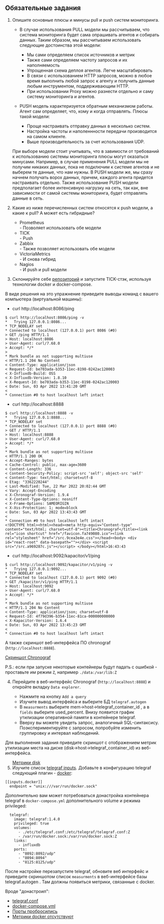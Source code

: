 <h2 dir="auto"></a>Обязательные задания</h2>
<ol dir="auto">
<li>
<p dir="auto">Опишите основные плюсы и минусы pull и push систем мониторинга.</p>
<p>

- В случае использования PULL модели мы рассчитываем, что система мониторинга будет сама опрашивать агентов и собирать данных. Таким образом, мы рассчитываем использовать следующие достоинства этой модели:
  - Мы сами определяем список источников и метрик
  - Также сами определяем частоту запросов и их наполняемость
  - Упрощенная схема деплоя агентов. Легче масштабировать
  - В связи с использованием HTTP запросов, можно в любое время выполнить любой запрос к агенту и получить данные любым инструментом, поддерживающим HTTP. 
  - При использовании Proxy можно разнести отдельно и саму систему мониторинга и агентов.

- PUSH модель характеризуется обратным механизмом работы. Агент сам определяет, что, кому и когда отправлять. Плюсы такой модели:
  - Проще настраивать отправку данных в несколько систем.
  - Настройка частоты и наполеннности передачи производится на самом клиенте.
  - Выше производительность за счет использования UDP.

При выборе модели стоит учитывать, что в завимости от требований к использованию системы мониторинга плюсы могут оказаться минусами.
Например, в случае применения PULL модели мы не получим никаких данных, пока не подключим к системе агентов и не выберем те данные, что нам нужны. В PUSH модели же, мы сразу начнем получать ворох данных, причем, каждого агента придется настраивать отдельно.
Также использование PUSH модели предполагает более интенсивную нагрузку на сеть, так как, вне зависимости от самой системы мониторинга, будет отправлять данные в сеть.
<li>
<p dir="auto">Какие из ниже перечисленных систем относятся к push модели, а какие к pull? А может есть гибридные?</p>
<ul dir="auto">
<li>Prometheus</li>
- Позволяет использовать обе модели
<li>TICK</li>
- Push
<li>Zabbix</li>
- Также позволяет использовать обе модели
<li>VictoriaMetrics</li>
- И снова гибрид
<li>Nagios</li>
- И push и pull модели
</ul>
</li>
<li>
<p dir="auto">Склонируйте себе <a href="https://github.com/influxdata/sandbox/tree/master">репозиторий</a> и запустите TICK-стэк,
используя технологии docker и docker-compose.</p>
</li>
</ol>
<p>В виде решения на это упражнение приведите выводы команд с вашего компьютера (виртуальной машины):</p>

- curl http://localhost:8086/ping

```
$ curl http://localhost:8086/ping -v
*   Trying 127.0.0.1:8086...
* TCP_NODELAY set
* Connected to localhost (127.0.0.1) port 8086 (#0)
> GET /ping HTTP/1.1
> Host: localhost:8086
> User-Agent: curl/7.68.0
> Accept: */*
>
* Mark bundle as not supporting multiuse
< HTTP/1.1 204 No Content
< Content-Type: application/json
< Request-Id: be703ada-b353-11ec-8198-0242ac120003
< X-Influxdb-Build: OSS
< X-Influxdb-Version: 1.8.10
< X-Request-Id: be703ada-b353-11ec-8198-0242ac120003
< Date: Sun, 03 Apr 2022 13:41:20 GMT
<
* Connection #0 to host localhost left intact
```
- curl http://localhost:8888

```
$ curl http://localhost:8888 -v
*   Trying 127.0.0.1:8888...
* TCP_NODELAY set
* Connected to localhost (127.0.0.1) port 8888 (#0)
> GET / HTTP/1.1
> Host: localhost:8888
> User-Agent: curl/7.68.0
> Accept: */*
>
* Mark bundle as not supporting multiuse
< HTTP/1.1 200 OK
< Accept-Ranges: bytes
< Cache-Control: public, max-age=3600
< Content-Length: 336
< Content-Security-Policy: script-src 'self'; object-src 'self'
< Content-Type: text/html; charset=utf-8
< Etag: "3362220244"
< Last-Modified: Tue, 22 Mar 2022 20:02:44 GMT
< Vary: Accept-Encoding
< X-Chronograf-Version: 1.9.4
< X-Content-Type-Options: nosniff
< X-Frame-Options: SAMEORIGIN
< X-Xss-Protection: 1; mode=block
< Date: Sun, 03 Apr 2022 13:43:43 GMT
<
* Connection #0 to host localhost left intact
<!DOCTYPE html><html><head><meta http-equiv="Content-type" content="text/html; charset=utf-8"><title>Chronograf</title><link rel="icon shortcut" href="/favicon.fa749080.ico"><link rel="stylesheet" href="/src.9cea3e4e.css"></head><body> <div id="react-root" data-basepath=""></div> <script src="/src.a969287c.js"></script> </body></html>16:43:43
```

- curl http://localhost:9092/kapacitor/v1/ping

```
$ curl http://localhost:9092/kapacitor/v1/ping -v
*   Trying 127.0.0.1:9092...
* TCP_NODELAY set
* Connected to localhost (127.0.0.1) port 9092 (#0)
> GET /kapacitor/v1/ping HTTP/1.1
> Host: localhost:9092
> User-Agent: curl/7.68.0
> Accept: */*
>
* Mark bundle as not supporting multiuse
< HTTP/1.1 204 No Content
< Content-Type: application/json; charset=utf-8
< Request-Id: 4f79d396-b354-11ec-81ca-000000000000
< X-Kapacitor-Version: 1.6.4
< Date: Sun, 03 Apr 2022 13:45:23 GMT
<
* Connection #0 to host localhost left intact
```

<p dir="auto">А также скриншот веб-интерфейса ПО chronograf (<code>http://localhost:8888</code>).</p>

<a href="https://github.com/vitsinv/learning_ansible/blob/master/10_2_M_systems/images/chronograf.JPG">Скриншот Chronograf</a>

<p dir="auto">P.S.: если при запуске некоторые контейнеры будут падать с ошибкой - проставьте им режим <code>Z</code>, например
<code>./data:/var/lib:Z</code></p>
<ol start="4" dir="auto">
<li>
<p dir="auto">Перейдите в веб-интерфейс Chronograf (<code>http://localhost:8888</code>) и откройте вкладку <code>Data explorer</code>.</p>
<ul dir="auto">
<li>Нажмите на кнопку <code>Add a query</code></li>
<li>Изучите вывод интерфейса и выберите БД <code>telegraf.autogen</code></li>
<li>В <code>measurments</code> выберите mem-&gt;host-&gt;telegraf_container_id , а в <code>fields</code> выберите used_percent.
Внизу появится график утилизации оперативной памяти в контейнере telegraf.</li>
<li>Вверху вы можете увидеть запрос, аналогичный SQL-синтаксису.
Поэкспериментируйте с запросом, попробуйте изменить группировку и интервал наблюдений.</li>
</ul>
</li>
</ol>
<p dir="auto">Для выполнения задания приведите скриншот с отображением метрик утилизации места на диске
(disk-&gt;host-&gt;telegraf_container_id) из веб-интерфейса.</p>
<ol start="5" dir="auto">
<a href="https://github.com/vitsinv/learning_ansible/blob/master/10_2_M_systems/images/disk.JPG">Метрики disk</a>

<li>Изучите список <a href="https://github.com/influxdata/telegraf/tree/master/plugins/inputs">telegraf inputs</a>.
Добавьте в конфигурацию telegraf следующий плагин - <a href="https://github.com/influxdata/telegraf/tree/master/plugins/inputs/docker">docker</a>:</li>
</ol>
<div class="snippet-clipboard-content position-relative overflow-auto" data-snippet-clipboard-copy-content="[[inputs.docker]]
  endpoint = &quot;unix:///var/run/docker.sock&quot;"><pre><code>[[inputs.docker]]
  endpoint = "unix:///var/run/docker.sock"
</code></pre></div>
<p dir="auto">Дополнительно вам может потребоваться донастройка контейнера telegraf в <code>docker-compose.yml</code> дополнительного volume и
режима privileged:</p>
<div class="snippet-clipboard-content position-relative overflow-auto" data-snippet-clipboard-copy-content="  telegraf:
    image: telegraf:1.4.0
    privileged: true
    volumes:
      - ./etc/telegraf.conf:/etc/telegraf/telegraf.conf:Z
      - /var/run/docker.sock:/var/run/docker.sock:Z
    links:
      - influxdb
    ports:
      - &quot;8092:8092/udp&quot;
      - &quot;8094:8094&quot;
      - &quot;8125:8125/udp&quot;"><pre><code>  telegraf:
    image: telegraf:1.4.0
    privileged: true
    volumes:
      - ./etc/telegraf.conf:/etc/telegraf/telegraf.conf:Z
      - /var/run/docker.sock:/var/run/docker.sock:Z
    links:
      - influxdb
    ports:
      - "8092:8092/udp"
      - "8094:8094"
      - "8125:8125/udp"
</code></pre></div>
<p dir="auto">После настройке перезапустите telegraf, обновите веб интерфейс и приведите скриншотом список <code>measurments</code> в
веб-интерфейсе базы telegraf.autogen . Там должны появиться метрики, связанные с docker.</p>

Вроде "донастроил":
- <a href="https://github.com/vitsinv/learning_ansible/blob/master/10_2_M_systems/images/telegraf.JPG">telegraf.conf</a>
- <a href="https://github.com/vitsinv/learning_ansible/blob/master/10_2_M_systems/images/docker-compose.JPG">docker-compose.yml</a>
- <a href="https://github.com/vitsinv/learning_ansible/blob/master/10_2_M_systems/images/docker.JPG">Порты пробросились</a>
- <a href="https://github.com/vitsinv/learning_ansible/blob/master/10_2_M_systems/images/metrics.JPG">Метрики docker отсутствуют</a>
